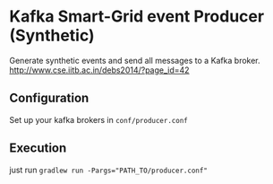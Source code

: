 Kafka Smart-Grid event Producer (Synthetic)
======================

Generate synthetic events and send all messages to a Kafka broker.
http://www.cse.iitb.ac.in/debs2014/?page_id=42

Configuration
-------------

Set up your kafka brokers in ``conf/producer.conf``


Execution
-------------
just run ``gradlew run -Pargs="PATH_TO/producer.conf"``
 
